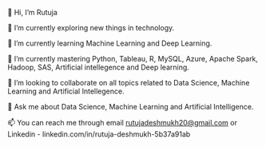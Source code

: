 👋 Hi, I’m Rutuja 

🌱 I’m currently exploring new things in technology.

🌱 I’m currently learning Machine Learning and Deep Learning.

🌱 I’m currently mastering Python, Tableau, R, MySQL, Azure, Apache Spark, Hadoop,
    SAS, Artificial intellegence and Deep learning.
    
💞️ I’m looking to collaborate on all topics related to Data Science,
    Machine Learning and Artificial Intellegence.
    
💬 Ask me about Data Science, Machine Learning and Artificial Intelligence.

📫 You can reach me through email rutujadeshmukh20@gmail.com or Linkedin - linkedin.com/in/rutuja-deshmukh-5b37a91ab

<!---
Rutuja3001/Rutuja3001 is a ✨ special ✨ repository because its `README.md` (this file) appears on your GitHub profile.
You can click the Preview link to take a look at your changes.
--->
